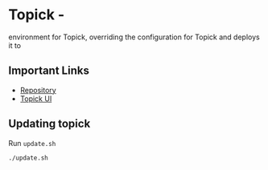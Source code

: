 # Topick - <ENV>

<ENV> environment for Topick, overriding the configuration for Topick and deploys it to <ENV>

## Important Links

- [Repository](https://github.com/ExoKomodo/topick-<ENV>)
- [Topick UI](https://<ENV>.topick.fyi)

## Updating topick

Run `update.sh`

```shell
./update.sh
```
